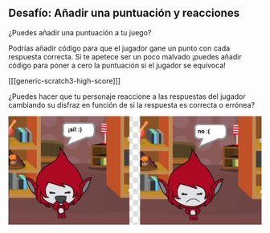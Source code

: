 ## Desafío: Añadir una puntuación y reacciones

¿Puedes añadir una puntuación a tu juego?

Podrías añadir código para que el jugador gane un punto con cada respuesta correcta. Si te apetece ser un poco malvado ¡puedes añadir código para poner a cero la puntuación si el jugador se equivoca!

[[[generic-scratch3-high-score]]]

¿Puedes hacer que tu personaje reaccione a las respuestas del jugador cambiando su disfraz en función de si la respuesta es correcta o errónea?

![captura de pantalla](images/brain-costume.png)